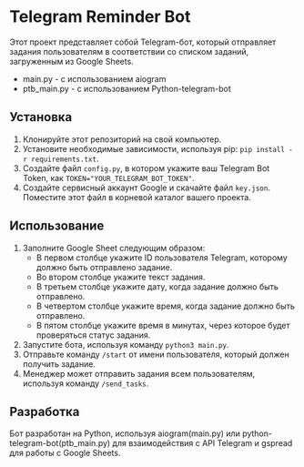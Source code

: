# Telegram Reminder Bot

Этот проект представляет собой Telegram-бот, который отправляет задания пользователям в соответствии со списком заданий, загруженным из Google Sheets.
   - main.py - с использованием aiogram
   - ptb_main.py - с использованием Python-telegram-bot

## Установка

1. Клонируйте этот репозиторий на свой компьютер.
2. Установите необходимые зависимости, используя pip: `pip install -r requirements.txt`.
3. Создайте файл `config.py`, в котором укажите ваш Telegram Bot Token, как `TOKEN="YOUR_TELEGRAM_BOT_TOKEN"`.
4. Создайте сервисный аккаунт Google и скачайте файл `key.json`. Поместите этот файл в корневой каталог вашего проекта.

## Использование

1. Заполните Google Sheet следующим образом:
    - В первом столбце укажите ID пользователя Telegram, которому должно быть отправлено задание.
    - Во втором столбце укажите текст задания.
    - В третьем столбце укажите дату, когда задание должно быть отправлено.
    - В четвертом столбце укажите время, когда задание должно быть отправлено.
    - В пятом столбце укажите время в минутах, через которое будет проверяться статус задания.
2. Запустите бота, используя команду `python3 main.py`.
3. Отправьте команду `/start` от имени пользователя, который должен получить задание.
4. Менеджер может отправить задания всем пользователям, используя команду `/send_tasks`.

## Разработка

Бот разработан на Python, используя aiogram(main.py) или python-telegram-bot(ptb_main.py) для взаимодействия с API Telegram и gspread для работы с Google Sheets.